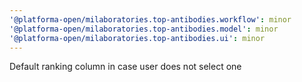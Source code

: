 ```yaml
---
'@platforma-open/milaboratories.top-antibodies.workflow': minor
'@platforma-open/milaboratories.top-antibodies.model': minor
'@platforma-open/milaboratories.top-antibodies.ui': minor
---
```


Default ranking column in case user does not select one
